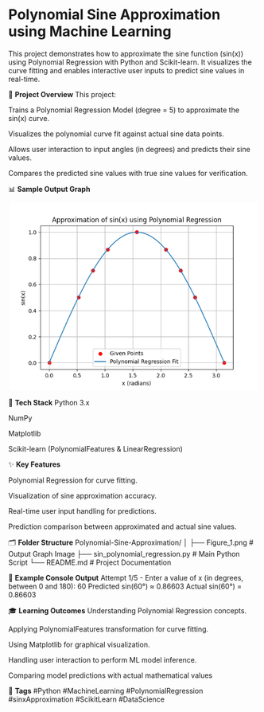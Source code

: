 # **Polynomial Sine Approximation using Machine Learning**
This project demonstrates how to approximate the sine function (sin(x)) using Polynomial Regression with Python and Scikit-learn. It visualizes the curve fitting and enables interactive user inputs to predict sine values in real-time.


🚀  **Project Overview**
This project:

Trains a Polynomial Regression Model (degree = 5) to approximate the sin(x) curve.

Visualizes the polynomial curve fit against actual sine data points.

Allows user interaction to input angles (in degrees) and predicts their sine values.

Compares the predicted sine values with true sine values for verification.



📊 **Sample Output Graph**
<p align="center"> <img src="Figure_1.png" alt="Polynomial Regression Approximation of sin(x)" width="500"/> </p>


🧰 **Tech Stack**
Python 3.x

NumPy

Matplotlib

Scikit-learn (PolynomialFeatures & LinearRegression)

✨ **Key Features**

Polynomial Regression for curve fitting.

Visualization of sine approximation accuracy.

Real-time user input handling for predictions.

Prediction comparison between approximated and actual sine values.


🗂 **Folder Structure**
Polynomial-Sine-Approximation/
│
├── Figure_1.png                    # Output Graph Image
├── sin_polynomial_regression.py    # Main Python Script
└── README.md                       # Project Documentation

🎯 **Example Console Output**
Attempt 1/5 - Enter a value of x (in degrees, between 0 and 180): 60
Predicted sin(60°) ≈ 0.86603
Actual sin(60°) = 0.86603

🎓 **Learning Outcomes**
Understanding Polynomial Regression concepts.

Applying PolynomialFeatures transformation for curve fitting.

Using Matplotlib for graphical visualization.

Handling user interaction to perform ML model inference.

Comparing model predictions with actual mathematical values

🌟 **Tags**
#Python #MachineLearning #PolynomialRegression #sinxApproximation #ScikitLearn #DataScience





